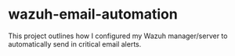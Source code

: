 # wazuh-email-automation
This project outlines how I configured my Wazuh manager/server to automatically send in critical email alerts.
